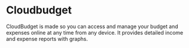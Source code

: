 # Cloudbudget
CloudBudget is made so you can access and manage your budget and expenses online at any time from any device. It provides detailed income and expense reports with graphs.
